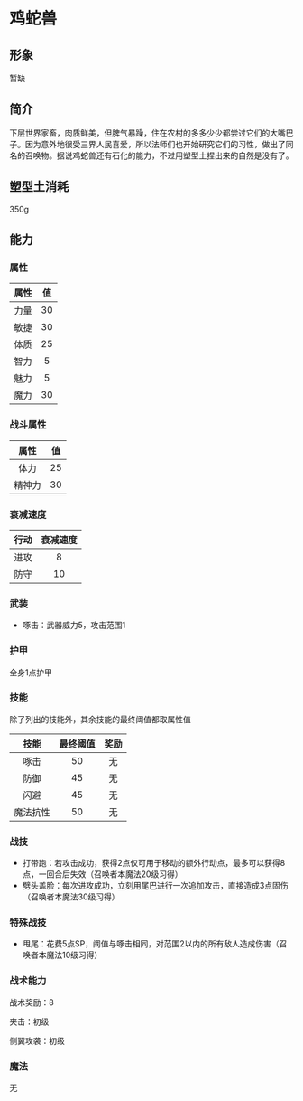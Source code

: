 # 鸡蛇兽

## 形象

暂缺

## 简介

下层世界家畜，肉质鲜美，但脾气暴躁，住在农村的多多少少都尝过它们的大嘴巴子。因为意外地很受三界人民喜爱，所以法师们也开始研究它们的习性，做出了同名的召唤物。据说鸡蛇兽还有石化的能力，不过用塑型土捏出来的自然是没有了。

## 塑型土消耗

350g

## 能力

### 属性

属性|值
:--:|:--:
力量|30
敏捷|30
体质|25
智力|5
魅力|5
魔力|30

### 战斗属性

属性|值
:--:|:--:
体力|25
精神力|30

### 衰减速度

行动|衰减速度
:--:|:--:
进攻|8
防守|10

### 武装

* 啄击：武器威力5，攻击范围1

### 护甲

全身1点护甲

### 技能

除了列出的技能外，其余技能的最终阈值都取属性值

技能|最终阈值|奖励
:--:|:--:|:--:
啄击|50|无
防御|45|无
闪避|45|无
魔法抗性|50|无

### 战技

* 打带跑：若攻击成功，获得2点仅可用于移动的额外行动点，最多可以获得8点，一回合后失效（召唤者本魔法20级习得）
* 劈头盖脸：每次进攻成功，立刻用尾巴进行一次追加攻击，直接造成3点固伤（召唤者本魔法30级习得）

### 特殊战技

* 甩尾：花费5点SP，阈值与啄击相同，对范围2以内的所有敌人造成伤害（召唤者本魔法10级习得）

### 战术能力

战术奖励：8

夹击：初级

侧翼攻袭：初级

### 魔法

无